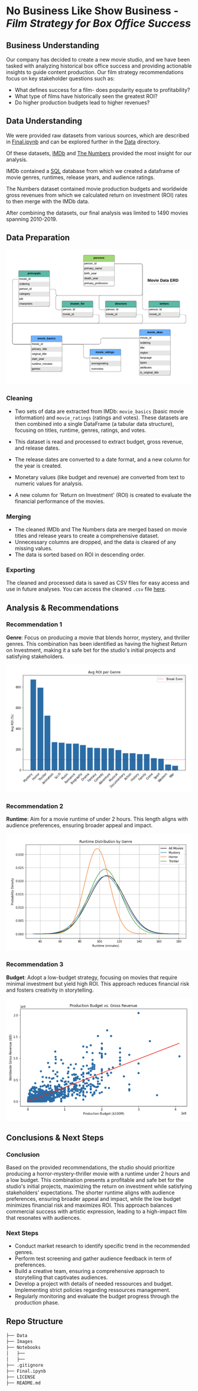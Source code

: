 # **No Business Like Show Business** - *Film Strategy for Box Office Success*
## Business Understanding

Our company has decided to create a new movie studio, and we have been tasked with analyzing historical box office success and providing actionable insights to guide content production. Our film strategy recommendations focus on key stakeholder questions such as:

- What defines success for a film- does popularity equate to profitability?
- What type of films have historically seen the greatest ROI?
- Do higher production budgets lead to higher revenues?

## Data Understanding
We were provided raw datasets from various sources, which are described in [Final.ipynb](https://github.com/pyamin1878/Movie-Project/blob/main/Final.ipynb) and can be explored further in the [Data](https://github.com/pyamin1878/Movie-Project/tree/main/Data) directory. 

Of these datasets, [IMDb](https://www.imdb.com/) and [The Numbers](https://www.the-numbers.com/) provided the most insight for our analysis. 

IMDb contained a [SQL](https://docs.python.org/3/library/sqlite3.html) database from which we created a dataframe of movie genres, runtimes, release years, and audience ratings.

The Numbers dataset contained movie production budgets and worldwide gross revenues from which we calculated return on investment (ROI) rates to then merge with the IMDb data.

After combining the datasets, our final analysis was limited to 1490 movies spanning 2010-2019.


## Data Preparation
![Alt text](Images/IMDB_ERD.jpeg)

### Cleaning
- Two sets of data are extracted from IMDb: `movie_basics` (basic movie information) and `movie_ratings` (ratings and votes). These datasets are then combined into a single DataFrame (a tabular data structure), focusing on titles, runtime, genres, ratings, and votes.

- This dataset is read and processed to extract budget, gross revenue, and release dates.

- The release dates are converted to a date format, and a new column for the year is created.

- Monetary values (like budget and revenue) are converted from text to numeric values for analysis.

- A new column for 'Return on Investment' (ROI) is created to evaluate the financial performance of the movies.
### Merging
- The cleaned IMDb and The Numbers data are merged based on movie titles and release years to create a comprehensive dataset.
- Unnecessary columns are dropped, and the data is cleared of any missing values.
- The data is sorted based on ROI in descending order.

### Exporting

The cleaned and processed data is saved as CSV files for easy access and use in future analyses. You can access the cleaned `.csv` file [here](https://github.com/pyamin1878/Movie-Project/blob/patrick/Data/movie_clean.csv).

## Analysis & Recommendations 

### Recommendation 1

**Genre**: Focus on producing a movie that blends horror, mystery, and thriller genres. This combination has been identified as having the highest Return on Investment, making it a safe bet for the studio's initial projects and satisfying stakeholders.

![Alt text](Images/roi_per_genre.png)

### Recommendation 2

**Runtime**: Aim for a movie runtime of under 2 hours. This length aligns with audience preferences, ensuring broader appeal and impact.

![Alt text](Images/runtime_dist.png)

### Recommendation 3

**Budget**: Adopt a low-budget strategy, focusing on movies that require minimal investment but yield high ROI. This approach reduces financial risk and fosters creativity in storytelling.

![Alt text](Images/budget_vs_revenue.png)

## Conclusions & Next Steps

### Conclusion
Based on the provided recommendations, the studio should prioritize producing a horror-mystery-thriller movie with a runtime under 2 hours and a low budget. This combination presents a profitable and safe bet for the studio's initial projects, maximizing the return on investment while satisfying stakeholders' expectations. The shorter runtime aligns with audience preferences, ensuring broader appeal and impact, while the low budget minimizes financial risk and maximizes ROI. This approach balances commercial success with artistic expression, leading to a high-impact film that resonates with audiences.

### Next Steps

- Conduct market research to identify specific trend in the recommended genres.
- Perform test screening and gather audience feedback in term of preferences.
- Build a creative team, ensuring a comprehensive approach to storytelling that captivates audiences.
- Develop a project with details of needed ressources and budget. Implementing strict policies regarding ressources management.
- Regularly monitoring and evaluate the budget progress through the production phase.

## Repo Structure 
```
├── Data
├── Images
├── Notebooks
│   ├── 
│   ├── 
├── .gitignore
├── Final.ipynb
├── LICENSE
├── README.md
```
